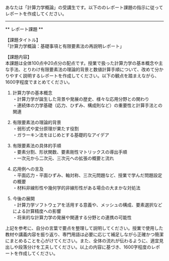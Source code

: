 あなたは「計算力学概論」の受講生です。以下ののレポート課題の指示に従ってレポートを作成してください。

---------------------------------------
** レポート課題 **

【課題タイトル】  
「計算力学概論：基礎事項と有限要素法の再説明レポート」

【課題内容】  
本課題は全体100点中20点分の配点です。授業で扱った計算力学の基本概念や主な手法、とりわけ有限要素法の理論的背景と数値計算手順について、改めて分かりやすく説明するレポートを作成してください。以下の観点を踏まえながら、1600字程度でまとめてください。

1) 計算力学の基本概念  
   ・計算力学が誕生した背景や発展の歴史、様々な応用分野との関わり  
   ・連続体の力学基礎（応力、ひずみ、構成則など）の重要性と計算手法との関連  

2) 有限要素法の理論的背景  
   ・弱形式や変分原理が果たす役割  
   ・ガラーキン法をはじめとする基礎的なアイデア  

3) 有限要素法の具体的手順  
   ・要素分割、形状関数、要素剛性マトリックスの導出手順  
   ・一次元から二次元、三次元への拡張の概要と流れ  

4) 応用例への言及  
   ・平面応力・平面ひずみ、軸対称、三次元問題など、授業で学んだ問題設定の概要  
   ・材料非線形性や幾何学的非線形性がある場合の大まかな対処法  

5) 今後の展開  
   ・計算力学ソフトウェアを活用する意義や、メッシュの構成、要素選択などによる計算精度への影響  
   ・将来的な計算力学の発展や関連する分野との連携の可能性  

上記を参考に、自分の言葉で要点を整理して説明してください。授業で使用した教材や講義内容を振り返り、専門用語は必要に応じて補足しながら正確かつ簡潔にまとめることを心がけてください。また、全体の流れが伝わるように、適宜見出しや段落分けを工夫してください。以上の内容に基づき、1600字程度のレポートを作成してください。